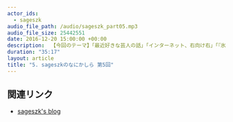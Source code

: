 ```yaml
---
actor_ids: 
  - sageszk
audio_file_path: /audio/sageszk_part05.mp3
audio_file_size: 25442551
date: 2016-12-20 15:00:00 +00:00
description:  【今回のテーマ】「最近好きな芸人の話」「インターネット、右向け右」「『氷菓』の評価」
duration: "35:17"
layout: article
title: "5. sageszkのなにかしら 第5回"
---
```


## 関連リンク

- [sageszk's blog](http://sageszk.hatenablog.com/entry/2016/12/20/150000)
